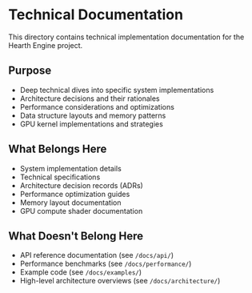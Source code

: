 # Technical Documentation

This directory contains technical implementation documentation for the Hearth Engine project.

## Purpose

- Deep technical dives into specific system implementations
- Architecture decisions and their rationales
- Performance considerations and optimizations
- Data structure layouts and memory patterns
- GPU kernel implementations and strategies

## What Belongs Here

- System implementation details
- Technical specifications
- Architecture decision records (ADRs)
- Performance optimization guides
- Memory layout documentation
- GPU compute shader documentation

## What Doesn't Belong Here

- API reference documentation (see `/docs/api/`)
- Performance benchmarks (see `/docs/performance/`)
- Example code (see `/docs/examples/`)
- High-level architecture overviews (see `/docs/architecture/`)